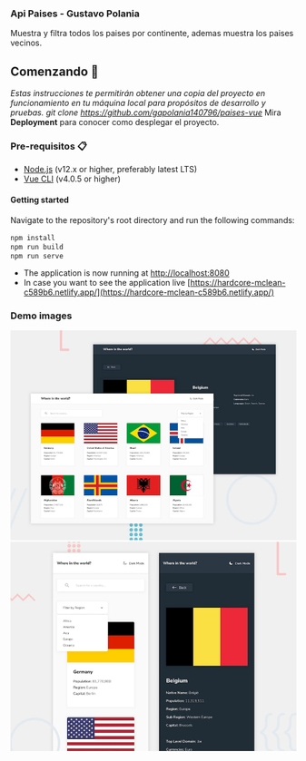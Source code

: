 ### Api Paises - Gustavo Polania

Muestra y filtra todos los paises por continente, ademas muestra los paises vecinos.

## Comenzando 🚀
_Estas instrucciones te permitirán obtener una copia del proyecto en funcionamiento en tu máquina local para propósitos de desarrollo y pruebas._
*git clone https://github.com/gapolania140796/paises-vue*
Mira **Deployment** para conocer como desplegar el proyecto.

### Pre-requisitos 📋
- [Node.js](https://nodejs.org/en/) (v12.x or higher, preferably latest LTS)
- [Vue CLI](https://www.npmjs.com/package/@vue/cli) (v4.0.5 or higher)

#### Getting started
Navigate to the repository's root directory and run the following commands:
```
npm install
npm run build
npm run serve
```

- The application is now running at [http://localhost:8080](http://localhost:8080)
- In case you want to see the application live [https://hardcore-mclean-c589b6.netlify.app/](https://hardcore-mclean-c589b6.netlify.app/)

### Demo images
![Stock list](image-home.png)
![Stock article](image-mobile.png)
